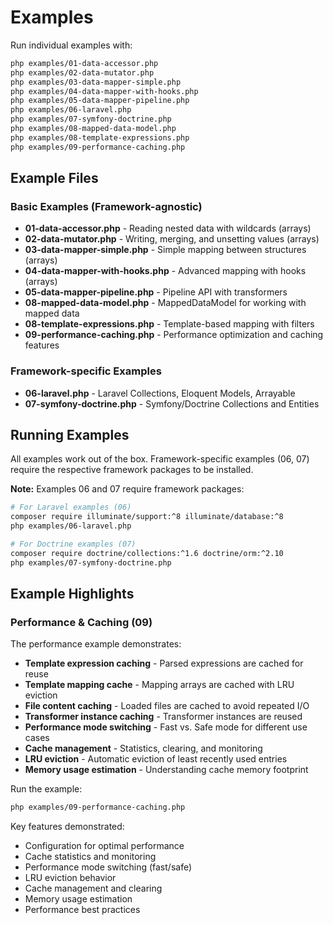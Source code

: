 # Examples

Run individual examples with:

```bash
php examples/01-data-accessor.php
php examples/02-data-mutator.php
php examples/03-data-mapper-simple.php
php examples/04-data-mapper-with-hooks.php
php examples/05-data-mapper-pipeline.php
php examples/06-laravel.php
php examples/07-symfony-doctrine.php
php examples/08-mapped-data-model.php
php examples/08-template-expressions.php
php examples/09-performance-caching.php
```

## Example Files

### Basic Examples (Framework-agnostic)
- **01-data-accessor.php** - Reading nested data with wildcards (arrays)
- **02-data-mutator.php** - Writing, merging, and unsetting values (arrays)
- **03-data-mapper-simple.php** - Simple mapping between structures (arrays)
- **04-data-mapper-with-hooks.php** - Advanced mapping with hooks (arrays)
- **05-data-mapper-pipeline.php** - Pipeline API with transformers
- **08-mapped-data-model.php** - MappedDataModel for working with mapped data
- **08-template-expressions.php** - Template-based mapping with filters
- **09-performance-caching.php** - Performance optimization and caching features

### Framework-specific Examples
- **06-laravel.php** - Laravel Collections, Eloquent Models, Arrayable
- **07-symfony-doctrine.php** - Symfony/Doctrine Collections and Entities

## Running Examples

All examples work out of the box. Framework-specific examples (06, 07) require the respective framework packages to be installed.

**Note:** Examples 06 and 07 require framework packages:

```bash
# For Laravel examples (06)
composer require illuminate/support:^8 illuminate/database:^8
php examples/06-laravel.php

# For Doctrine examples (07)
composer require doctrine/collections:^1.6 doctrine/orm:^2.10
php examples/07-symfony-doctrine.php
```

## Example Highlights

### Performance & Caching (09)

The performance example demonstrates:
- **Template expression caching** - Parsed expressions are cached for reuse
- **Template mapping cache** - Mapping arrays are cached with LRU eviction
- **File content caching** - Loaded files are cached to avoid repeated I/O
- **Transformer instance caching** - Transformer instances are reused
- **Performance mode switching** - Fast vs. Safe mode for different use cases
- **Cache management** - Statistics, clearing, and monitoring
- **LRU eviction** - Automatic eviction of least recently used entries
- **Memory usage estimation** - Understanding cache memory footprint

Run the example:
```bash
php examples/09-performance-caching.php
```

Key features demonstrated:
- Configuration for optimal performance
- Cache statistics and monitoring
- Performance mode switching (fast/safe)
- LRU eviction behavior
- Cache management and clearing
- Memory usage estimation
- Performance best practices
